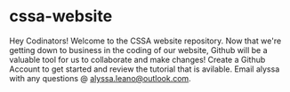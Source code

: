 # cssa-website
Hey Codinators! 
Welcome to the CSSA website repository.
Now that we're getting down to business in the coding of our website,
Github will be a valuable tool for us to collaborate and make changes!
Create a Github Account to get started and review the tutorial that is avilable.
Email alyssa with any questions @ alyssa.leano@outlook.com.

